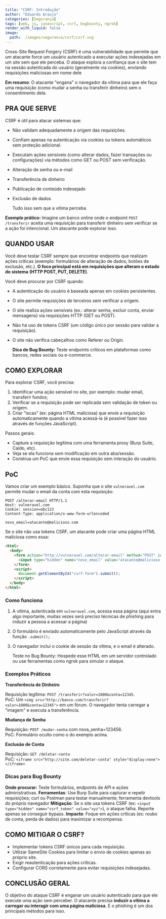 ```yaml
---
title: "CSRF: Introdução"
author: "Eduardo Araujo"
categories: [Segurança]
tags: [web, js, javascript, csrf, bugbounty, ngrok]
render_with_liquid: false
image:
  path:  /images/seguranca/csrf/csrf.svg
---
```


Cross-Site Request Forgery (CSRF) é uma vulnerabilidade que permite que um atacante force um usuário autenticado a executar ações indesejadas em um site sem que ele perceba. O ataque explora a confiança que o site tem na sessão autenticada do usuário (geralmente via cookies), enviando requisições maliciosas em nome dele

**Em resumo**: O atacante "engana" o navegador da vítima para que ele faça uma requisição (como mudar a senha ou transferir dinheiro) sem o consentimento dela.

## PRA QUE SERVE

CSRF é útil para atacar sistemas que:

- Não validam adequadamente a origem das requisições.

- Confiam apenas na autenticação via cookies ou tokens automáticos sem proteção adicional.

- Executam ações sensíveis (como alterar dados, fazer transações ou configurações) via métodos como GET ou POST sem verificação.

- Alteração de senha ou e-mail

- Transferência de dinheiro

- Publicação de conteúdo indesejado

- Exclusão de dados

    Tudo isso sem que a vítima perceba

**Exemplo prático:** Imagine um banco online onde o endpoint `POST /transferir` aceita uma requisição para transferir dinheiro sem verificar se a ação foi intencional. Um atacante pode explorar isso.


## QUANDO USAR

Você deve testar CSRF sempre que encontrar endpoints que realizam ações críticas (exemplo: formulários de alteração de dados, botões de exclusão, etc.). **O foco principal está em requisições que alteram o estado do sistema** **(HTTP POST, PUT, DELETE)**.

Você deve procurar por CSRF quando:

- A autenticação do usuário é baseada apenas em cookies persistentes.
- O site permite requisições de terceiros sem verificar a origem.
- O site realiza ações sensíveis (ex.: alterar senha, excluir conta, enviar mensagens) via requisições HTTP (GET ou POST).
- Não há uso de tokens CSRF (um código único por sessão para validar a requisição).
- O site não verifica cabeçalhos como Referer ou Origin.

    **Dica de Bug Bounty:** Teste endpoints críticos em plataformas como bancos, redes sociais ou e-commerce.


## COMO EXPLORAR

Para explorar CSRF, você precisa:

1. Identificar uma ação sensível no site, por exemplo: mudar email, transferir fundos;
2. Verificar se a requisição pode ser replicada sem validação de token ou origem.
3. Criar "iscas" (ex: página HTML maliciosa) que envie a requisição automaticamente quando a vítima acessá-la (é possível fazer isso através de funções JavaScript).

Passos gerais:

- Capture a requisição legítima com uma ferramenta proxy (Burp Suite, Caido, etc).
- Veja se ela funciona sem modificação em outra aba/sessão.
- Construa um PoC que envie essa requisição sem interação do usuário.

## PoC 

Vamos criar um exemplo básico. Suponha que o site `vulneravel.com` permite mudar o email da conta com esta requisição:

~~~http
POST /alterar-email HTTP/1.1
Host: vulneravel.com
Cookie: session=abc123
Content-Type: application/x-www-form-urlencoded

novo_email=atacante@malicioso.com
~~~

Se o site não usa tokens CSRF, um atacante pode criar uma página HTML maliciosa como essa:

~~~html
<html>
  <body>
    <form action="http://vulneravel.com/alterar-email" method="POST" id="csrf-form">
      <input type="hidden" name="novo_email" value="atacante@malicioso.com" />
    </form>
    <script>
      document.getElementById("csrf-form").submit();
    </script>
  </body>
</html>
~~~

### Como funciona

1. A vítima, autenticada em `vulneravel.com`, acessa essa página (aqui entra algo importante, muitas vezes será preciso técnicas de phishing para induzir a pessoa a acessar a página)
2. O formulário é enviado automaticamente pelo JavaScript através da função `.submit();`
3. O navegador inclui o cookie de sessão da vítima, e o email é alterado.

    Teste no Bug Bounty: Hospede esse HTML em um servidor controlado ou use ferramentas como ngrok para simular o ataque.



### Exemplos Práticos

**Transferência de Dinheiro**

Requisição legítima: `POST /transferir?valor=1000&conta=12345`. <br>
PoC: Um `<img src="http://banco.com/transferir?valor=1000&conta=12345">` em um fórum. O navegador tenta carregar a "imagem" e executa a transferência.

**Mudança de Senha**

Requisição: `POST /mudar-senha` com nova_senha=123456. <br>
PoC: Formulário oculto como o do exemplo acima.

**Exclusão de Conta**

Requisição: `GET /deletar-conta` <br>
PoC: `<iframe src="http://site.com/deletar-conta" style="display:none"></iframe>`

### Dicas para Bug Bounty

**Onde procurar:** Teste formulários, endpoints de API e ações administrativas.
**Ferramentas**: Use Burp Suite para capturar e repetir requisições; curl ou Postman para testar manualmente; ferramenta devtools do próprio navegador
**Mitigação**: Se o site usa tokens CSRF (ex: `<input type="hidden" name="csrf_token" value="xyz">`), o ataque falha. Reporte apenas se conseguir bypass.
**Impacto**: Foque em ações críticas (ex: roubo de conta, perda de dados) para maximizar a recompensa.


## COMO MITIGAR O CSRF?

- Implementar tokens CSRF únicos para cada requisição.
- Utilizar SameSite Cookies para limitar o envio de cookies apenas ao próprio site.
- Exigir reautenticação para ações críticas.
- Configurar CORS corretamente para evitar requisições indesejadas.


## CONCLUSÃO GERAL

O objetivo do ataque CSRF é enganar um usuário autenticado para que ele execute uma ação sem perceber. O atacante precisa **induzir a vítima a carregar ou interagir com uma página maliciosa**. E o phishing é um dos principais métodos para isso.

<style>
.center img {
  display:block;
  margin-left:auto;
  margin-right:auto;
}
.wrap pre{
    white-space: pre-wrap;
}
</style>